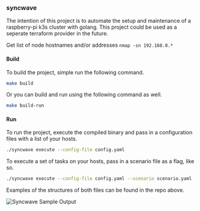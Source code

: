 ### syncwave

The intention of this project is to automate the setup and maintenance of a raspberry-pi k3s cluster with golang. This project could be used as a seperate terraform provider in the future.

Get list of node hostnames and/or addresses `nmap -sn 192.168.0.*` 

#### Build

To build the project, simple run the following command.
```bash
make build
```

Or you can build and run using the following command as well.
```bash
make build-run
```

#### Run

To run the project, execute the compiled binary and pass in a configuration files with a list of your hosts.
```bash
./syncwave execute --config-file config.yaml
```

To execute a set of tasks on your hosts, pass in a scenario file as a flag, like so.
```bash
./syncwave execute --config-file config.yaml --scenario scenario.yaml
```

Examples of the structures of both files can be found in the repo above.

![Syncwave Sample Output](https://i.imgur.com/qY0KUKG.png)
